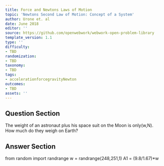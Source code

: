 ```yaml
---
title: Force and Newtons Laws of Motion
topic: 'Newtons Second Law of Motion: Concept of a System'
author: Urone et. al
date: June 2018
editor: ''
source: https://github.com/openwebwork/webwork-open-problem-library
template_version: 1.1
type: ''
difficulty:
- TBD
randomization:
- TBD
taxonomy:
- TBD
tags:
- accelerationforcegravityNewton
outcomes:
- TBD
assets: ''
---
```


## Question Section 

The weight of an astronaut plus his space suit on the Moon is only(w,N). How much do they weigh on Earth?



## Answer Section

from random import randrange
w = randrange(248,251,1)
A1 = (9.8/1.67)*w